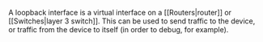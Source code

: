 A loopback interface is a virtual interface on a [[Routers|router]] or [[Switches|layer 3 switch]]. This can be used to send traffic to the device, or traffic from the device to itself (in order to debug, for example).